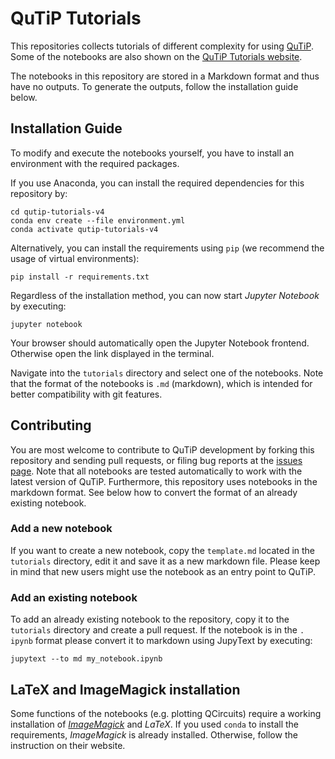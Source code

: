 # QuTiP Tutorials

This repositories collects tutorials of different complexity for
using [QuTiP](qutip.org). Some of the notebooks are also shown on
the [QuTiP Tutorials website](qutip.org/tutorials).

The notebooks in this repository are stored in a Markdown format and thus
have no outputs. To generate the outputs, follow the installation guide below.

## Installation Guide

To modify and execute the notebooks yourself, you have to install an
environment with the required packages.

If you use Anaconda, you can install the required dependencies for this
repository by:

```shell
cd qutip-tutorials-v4
conda env create --file environment.yml
conda activate qutip-tutorials-v4
```

Alternatively, you can install the requirements using `pip` (we recommend
the usage of virtual environments):

```shell
pip install -r requirements.txt
```

Regardless of the installation method, you can now start *Jupyter Notebook* by
executing:

```shell
jupyter notebook
```

Your browser should automatically open the Jupyter Notebook frontend. Otherwise
open the link displayed in the terminal.

Navigate into the `tutorials` directory and select one of the notebooks.
Note that the format of the notebooks is `.md` (markdown), which is intended
for better compatibility with git features.

## Contributing

You are most welcome to contribute to QuTiP development by forking this
repository and sending pull requests, or filing bug reports at
the [issues page](https://github.com/qutip/qutip-tutorials/issues).
Note that all notebooks are tested automatically to work with the latest
version of QuTiP. Furthermore, this repository uses notebooks in the markdown
format. See below how to convert the format of an already existing notebook.

### Add a new notebook

If you want to create a new notebook, copy the `template.md` located in the
`tutorials` directory, edit it and save it as a new markdown file. Please
keep in mind that new users might use the notebook as an entry point to
QuTiP.

### Add an existing notebook

To add an already existing notebook to the repository, copy it to the
`tutorials` directory and create a pull request. If the notebook is in the `.
ipynb` format please convert it to markdown using JupyText by executing:

```shell
jupytext --to md my_notebook.ipynb
```

## LaTeX and ImageMagick installation

Some functions of the notebooks (e.g. plotting QCircuits) require a working
installation of [*ImageMagick*](https://imagemagick.org/) and *LaTeX*. If
you used `conda` to install the requirements, *ImageMagick* is already
installed. Otherwise, follow the instruction on their website.

